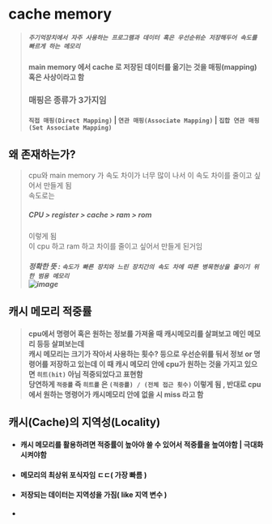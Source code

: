 # cache memory
> ##### ```주기억장치에서 자주 사용하는 프로그램과 데이터 혹은 우선순위순 저장해두어 속도를 빠르게 하는 메모리```
> #### main memory 에서 cache 로 저장된 데이터를 옮기는 것을 매핑(mapping) 혹은 사상이라고 함<br>
> ### 매핑은 종류가 3가지임<br>
> #### `직접 매핑(Direct Mapping)` | `연관 매핑(Associate Mapping)` | `집합 연관 매핑(Set Associate Mapping)`

## 왜 존재하는가?
> cpu와 main memory 가 속도 차이가 너무 많이 나서 이 속도 차이를 줄이고 싶어서 만들게 됨<br>
> 속도로는<br>
> ##### CPU > register > cache > ram > rom<br>
> 이렇게 됨<br>
> 이 cpu 하고 ram 하고 차이를 줄이고 싶어서 만들게 된거임<br>
> ##### 정확한 뜻 : `속도가 빠른 장치와 느린 장치간의 속도 차에 따른 병목현상을 줄이기 위한 범용 메모리`<br>![image](https://user-images.githubusercontent.com/80656700/192139939-ba1a31ed-ae75-482e-b697-04badd146af5.png)


## 캐시 메모리 적중률
> #### cpu에서 명령어 혹은 원하는 정보를 가져올 때 캐시메모리를 살펴보고 메인 메모리 등등 살펴보는데<br>캐시 메모리는 크기가 작아서 사용하는 횟수? 등으로 우선순위를 둬서 정보 or 명령어를 저장하고 있는데 이 때 캐시 메모리 안에 cpu가 원하는 것을 가지고 있으면 `히트(hit)` 아님 적중되었다고 표현함<br>당연하게 `적중률` 즉 `히트률` 은 `(적중률) / (전체 접근 횟수)` 이렇게 됨 , 반대로 cpu에서 원하는 명령어가 캐시메모리 안에 없을 시 miss 라고 함

## 캐시(Cache)의 지역성(Locality)
- #### 캐시 메모리를 활용하려면 적중률이 높아야 쓸 수 있어서 적중률을 높여야함 | 극대화 시켜야함
- #### 메모리의 최상위 포식자임 ㄷㄷ( 가장 빠름 )
- #### 저장되는 데이터는 지역성을 가짐( like 지역 변수 )
- 
